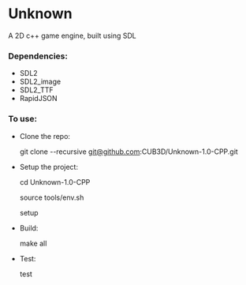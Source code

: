 # Unknown
A 2D c++ game engine, built using SDL

### Dependencies:
* SDL2
* SDL2_image
* SDL2_TTF
* RapidJSON

### To use:
* Clone the repo:

    git clone --recursive git@github.com:CUB3D/Unknown-1.0-CPP.git
* Setup the project:

    cd Unknown-1.0-CPP
    
    source tools/env.sh
    
    setup
 
* Build:

    make all
* Test:

    test
